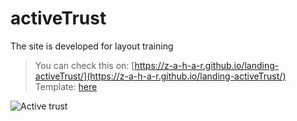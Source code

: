 # activeTrust
The site is developed for layout training

> You can check this on: [https://z-a-h-a-r.github.io/landing-activeTrust/](https://z-a-h-a-r.github.io/landing-activeTrust/)  
> Template: [here](https://www.figma.com/file/NuKOlwqNbd6RiFbpU8Ea71/AT?node-id=1:3)

![Active trust](https://i.ibb.co/wRrTFMz/Screenshot-2021-08-15-140407.png)

